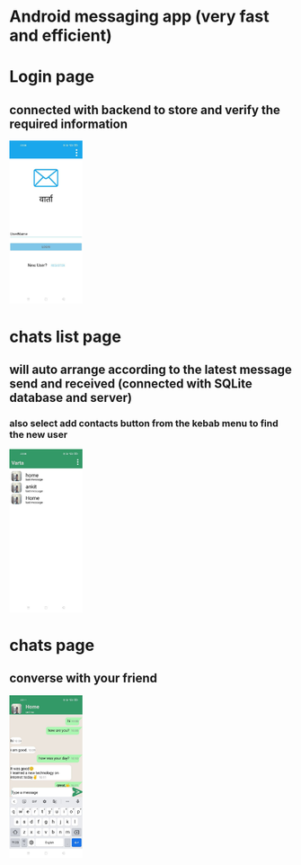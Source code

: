 # Android messaging app (very fast and efficient)


# Login page
## connected with backend to store and verify the required information
<img src="https://github.com/ayush19283/Android-Messenger/blob/main/Screenshot/login.jpg" width="130px">

# chats list page
## will auto arrange according to the latest message send and received (connected with SQLite database and server)
### also select add contacts button from the kebab menu to find the new user 
<img src="https://github.com/ayush19283/Android-Messenger/blob/main/Screenshot/chats_list.jpg" width="130px">

# chats page
## converse with your friend
<img src="https://github.com/ayush19283/Android-Messenger/blob/main/Screenshot/chats.jpg" width="130px">


